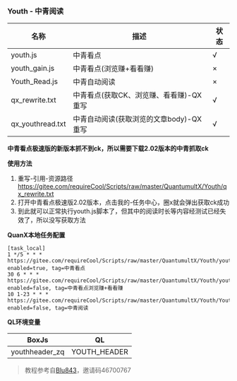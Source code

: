 ### Youth - 中青阅读

| 名称             | 描述            | 状态 |
|----------------|---------------|----|
| youth.js       | 中青看点          | √  |
| youth_gain.js  | 中青看点(浏览赚+看看赚) | ×  |
| Youth_Read.js  | 中青自动阅读        | ×  |
| qx_rewrite.txt | 中青看点(获取CK、浏览赚、看看赚)-QX重写   | √  |
|qx_youthread.txt|中青自动阅读(获取浏览的文章body)-QX重写| √  |

**中青看点极速版的新版本抓不到ck，所以需要下载2.02版本的中青抓取ck**

**使用方法**
1. 重写-引用-资源路径 https://gitee.com/requireCool/Scripts/raw/master/QuantumultX/Youth/qx_rewrite.txt
2. 打开中青看点极速版2.02版本，点击我的-任务中心，圈x就会弹出获取ck成功
3. 到此就可以正常执行youth.js脚本了，但其中的阅读时长等内容经测试已经失效了，所以没写获取方法

**QuanX本地任务配置**
```
[task_local]
1 */5 * * * https://gitee.com/requireCool/Scripts/raw/master/QuantumultX/Youth/youth.js, enabled=true, tag=中青看点
30 6 * * * https://gitee.com/requireCool/Scripts/raw/master/QuantumultX/Youth/youth_gain.js, enabled=false, tag=中青看点浏览赚+看看赚
10 1-23 * * * https://gitee.com/requireCool/Scripts/raw/master/QuantumultX/Youth/Youth_Read.js, enabled=false, tag=中青阅读
```

**QL环境变量**

| BoxJs          | QL           |
|----------------|--------------|
| youthheader_zq | YOUTH_HEADER |

>教程参考自[Blu843](https://note.youdao.com/ynoteshare1/index.html?id=3a17dce54e83fd25a7a3de757b9b70cc&amp;type=note#/)，邀请码46700767